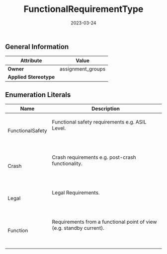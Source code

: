 ﻿---
title: FunctionalRequirementType
toc: false
type: specs
date: "2023-03-24"
draft: false
specification: VEC
version: 2.0.2
documentType: "Recommendation"
elementType: Class
classes:
  - FunctionalRequirementType
menu_name: vec-2.0.2
---


## General Information

| Attribute               | Value |
|-------------------------|-------|
| **Owner**               | assignment_groups |
| **Applied Stereotype**  |   |

## Enumeration Literals
| Name          | **Description** |
|---------------|-----------------|
| FunctionalSafety | <p> Functional safety requirements e.g. ASIL Level.      </p>      <p> &#160;      </p> |
| Crash | <p> Crash requirements e.g. post-crash functionality.      </p>      <p> &#160;      </p> |
| Legal | <p> Legal Requirements.      </p>      <p> &#160;      </p> |
| Function | <p> Requirements from a functional point of view (e.g. standby current).      </p>      <p> &#160;      </p> |
